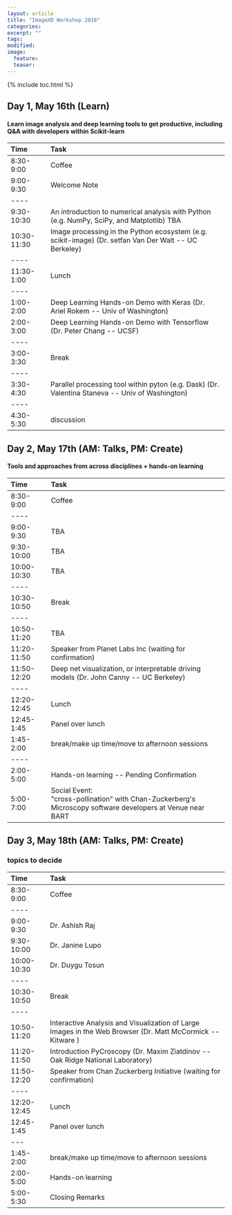 ```yaml
---
layout: article
title: "ImageXD Workshop 2018"
categories:
excerpt: ""
tags: 
modified:
image:
  feature:
  teaser:  
---
```


{% include toc.html %}


## Day 1, May 16th (Learn)

#### Learn image analysis and deep learning tools to get productive, including Q&A with developers within Scikit-learn

| Time        | Task    | 
|:------------|:--------|
| 8:30-9:00   | <span class="badge warning">Coffee</span>| 
| 9:00-9:30   | Welcome Note|
|----
| 9:30-10:30  | An introduction to numerical analysis with Python (e.g. NumPy, SciPy, and Matplotlib) TBA |
| 10:30-11:30 | Image processing in the Python ecosystem (e.g. scikit-image) (Dr. setfan Van Der Walt -- UC Berkeley) |
|----
| 11:30-1:00  | <span class="badge warning">Lunch</span>   | 
|----
| 1:00-2:00   | Deep Learning Hands-on Demo with Keras (Dr. Ariel Rokem -- Univ of Washington) |
| 2:00-3:00   | Deep Learning Hands-on Demo with Tensorflow (Dr. Peter Chang -- UCSF)   |
|----
| 3:00-3:30   | <span class="badge warning">Break</span>   |
|----
| 3:30-4:30   | Parallel processing tool within pyton (e.g. Dask) (Dr. Valentina Staneva -- Univ of Washington) |
|----
| 4:30-5:30   | discussion 

## Day 2, May 17th (AM: Talks, PM: Create)

#### Tools and approaches from across disciplines + hands-on learning

| Time        | Task    | 
|:------------|:--------|
| 8:30-9:00   | <span class="badge warning">Coffee</span>  |
|----
| 9:00-9:30   | TBA |
| 9:30-10:00  | TBA |
| 10:00-10:30 | TBA |
|----
| 10:30-10:50  | <span class="badge warning">Break</span>   |
|----
| 10:50-11:20  | TBA  |
| 11:20-11:50  | Speaker from Planet Labs Inc (waiting for confirmation)|
| 11:50-12:20  | Deep net visualization, or interpretable driving models (Dr. John Canny -- UC Berkeley) |
|----
| 12:20-12:45  | <span class="badge warning">Lunch</span>  |
| 12:45-1:45   | <span class="badge success">Panel over lunch</span> |
| 1:45-2:00    | break/make up time/move to afternoon sessions|
|----
| 2:00-5:00    | Hands-on learning  -- Pending Confirmation  |
| 5:00-7:00    | <span class="badge danger">Social Event:</span> <br/>  "cross-pollination" with Chan-Zuckerberg's Microscopy software developers at Venue near BART  |


## Day 3, May 18th (AM: Talks, PM: Create)

### topics to decide	


| Time        | Task    | 
|:------------|:--------|
| 8:30-9:00   | <span class="badge warning">Coffee</span>  |
|----
| 9:00-9:30   | Dr. Ashish Raj  |
| 9:30-10:00  | Dr. Janine Lupo |
| 10:00-10:30 | Dr. Duygu Tosun |
|----
| 10:30-10:50  | <span class="badge warning">Break</span>   |
|----
| 10:50-11:20  | Interactive Analysis and Visualization of Large Images in the Web Browser (Dr. Matt McCormick -- Kitware )  |
| 11:20-11:50  | Introduction PyCroscopy (Dr. Maxim Ziatdinov -- Oak Ridge National Laboratory)   |
| 11:50-12:20  | Speaker from Chan Zuckerberg Initiative (waiting for confirmation)   |
|----
| 12:20-12:45  | <span class="badge warning">Lunch</span>  |
| 12:45-1:45   | <span class="badge success">Panel over lunch</span> |
|---
| 1:45-2:00    | break/make up time/move to afternoon sessions|
| 2:00-5:00    | Hands-on learning    |
| 5:00-5:30    | Closing Remarks |
																					

